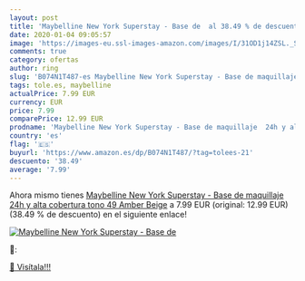 ```yaml
---
layout: post
title: 'Maybelline New York Superstay - Base de  al 38.49 % de descuento'
date: 2020-01-04 09:05:57
image: 'https://images-eu.ssl-images-amazon.com/images/I/31OD1j14ZSL._SL200_.jpg'
comments: true
category: ofertas
author: ring
slug: 'B074N1T487-es Maybelline New York Superstay - Base de maquillaje 24h y...'
tags: tole.es, maybelline
actualPrice: 7.99 EUR
currency: EUR
price: 7.99
comparePrice: 12.99 EUR
prodname: 'Maybelline New York Superstay - Base de maquillaje  24h y alta cobertura  tono 49 Amber Beige'
country: 'es'
flag: '🇪🇸'
buyurl: 'https://www.amazon.es/dp/B074N1T487/?tag=tolees-21'
descuento: '38.49'
average: '7.99'
---
```


Ahora mismo tienes [Maybelline New York Superstay - Base de maquillaje  24h y alta cobertura  tono 49 Amber Beige](https://www.amazon.es/dp/B074N1T487/?tag=tolees-21) a 7.99 EUR (original: 12.99 EUR) (38.49 %  de descuento) en el siguiente enlace!

[![Maybelline New York Superstay - Base de ](https://images-eu.ssl-images-amazon.com/images/I/31OD1j14ZSL._SL200_.jpg)](https://www.amazon.es/dp/B074N1T487/?tag=tolees-21)

🔎:


[🛒 Visítala!!!](https://www.amazon.es/dp/B074N1T487/?tag=tolees-21)
